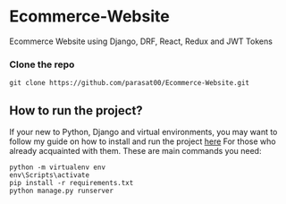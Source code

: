 # Ecommerce-Website
Ecommerce Website using Django, DRF, React, Redux and JWT Tokens

### Clone the repo
```
git clone https://github.com/parasat00/Ecommerce-Website.git
```

## How to run the project?
If your new to Python, Django and virtual environments, you may want to follow my guide on how to install and run the project [here](howToRun.md)
For those who already acquainted with them. These are main commands you need:
```
python -m virtualenv env
env\Scripts\activate
pip install -r requirements.txt 
python manage.py runserver
```
